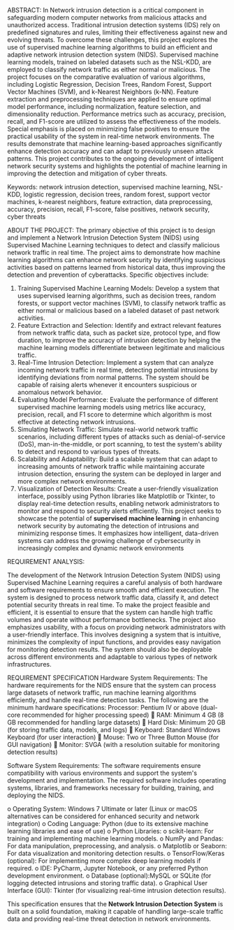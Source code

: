 ABSTRACT:
In Network intrusion detection is a critical component in safeguarding modern computer networks from malicious attacks and unauthorized access. Traditional intrusion detection systems (IDS) rely on predefined signatures and rules, limiting their effectiveness against new and evolving threats. To overcome these challenges, this project explores the use of supervised machine learning algorithms to build an efficient and adaptive network intrusion detection system (NIDS).
Supervised machine learning models, trained on labeled datasets such as the NSL-KDD, are employed to classify network traffic as either normal or malicious. The project focuses on the comparative evaluation of various algorithms, including Logistic Regression, Decision Trees, Random Forest, Support Vector Machines (SVM), and k-Nearest Neighbors (k-NN). Feature extraction and preprocessing techniques are applied to ensure optimal model performance, including normalization, feature selection, and dimensionality reduction.
Performance metrics such as accuracy, precision, recall, and F1-score are utilized to assess the effectiveness of the models. Special emphasis is placed on minimizing false positives to ensure the practical usability of the system in real-time network environments. The results demonstrate that machine learning-based approaches significantly enhance detection accuracy and can adapt to previously unseen attack patterns.
This project contributes to the ongoing development of intelligent network security systems and highlights the potential of machine learning in improving the detection and mitigation of cyber threats.

Keywords: network intrusion detection, supervised machine learning, NSL-KDD, logistic regression, decision trees, random forest, support vector machines, k-nearest neighbors, feature extraction, data preprocessing, accuracy, precision, recall, F1-score, false positives, network security, cyber threats


ABOUT THE PROJECT:
The primary objective of this project is to design and implement a Network Intrusion Detection System (NIDS) using Supervised Machine Learning techniques to detect and classify malicious network traffic in real time. The project aims to demonstrate how machine learning algorithms can enhance network security by identifying suspicious activities based on patterns learned from historical data, thus improving the detection and prevention of cyberattacks.
Specific objectives include:
1. Training Supervised Machine Learning Models: Develop a system that uses supervised learning algorithms, such as decision trees, random forests, or support vector machines (SVM), to classify network traffic as either normal or malicious based on a labeled dataset of past network activities.
2. Feature Extraction and Selection: Identify and extract relevant features from network traffic data, such as packet size, protocol type, and flow duration, to improve the accuracy of intrusion detection by helping the machine learning models differentiate between legitimate and malicious traffic. 
3. Real-Time Intrusion Detection: Implement a system that can analyze incoming network traffic in real time, detecting potential intrusions by identifying deviations from normal patterns. The system should be capable of raising alerts whenever it encounters suspicious or anomalous network behavior.
4. Evaluating Model Performance: Evaluate the performance of different supervised machine learning models using metrics like accuracy, precision, recall, and F1 score to determine which algorithm is most effective at detecting network intrusions.
5. Simulating Network Traffic: Simulate real-world network traffic scenarios, including different types of attacks such as denial-of-service (DoS), man-in-the-middle, or port scanning, to test the system's ability to detect and respond to various types of threats. 
6. Scalability and Adaptability: Build a scalable system that can adapt to increasing amounts of network traffic while maintaining accurate intrusion detection, ensuring the system can be deployed in larger and more complex network environments.
7. Visualization of Detection Results: Create a user-friendly visualization interface, possibly using Python libraries like Matplotlib or Tkinter, to display real-time detection results, enabling network administrators to monitor and respond to security alerts efficiently.
This project seeks to showcase the potential of **supervised machine learning** in enhancing network security by automating the detection of intrusions and minimizing response times. It emphasizes how intelligent, data-driven systems can address the growing challenge of cybersecurity in increasingly complex and dynamic network environments


REQUIREMENT ANALYSIS:

The development of the Network Intrusion Detection System (NIDS) using Supervised Machine Learning  requires a careful analysis of both hardware and software requirements to ensure smooth and efficient execution. The system is designed to process network traffic data, classify it, and detect potential security threats in real time. To make the project feasible and efficient, it is essential to ensure that the system can handle high traffic volumes and operate without performance bottlenecks.
The project also emphasizes usability, with a focus on providing network administrators with a user-friendly interface. This involves designing a system that is intuitive, minimizes the complexity of input functions, and provides easy navigation for monitoring detection results. The system should also be deployable across different environments and adaptable to various types of network infrastructures.

REQUIREMENT SPECIFICATION
 Hardware System Requirements:
The hardware requirements for the NIDS ensure that the system can process large datasets of network traffic, run machine learning algorithms efficiently, and handle real-time detection tasks. 
The following are the minimum hardware specifications:
Processor: Pentium IV or above (dual-core recommended for higher processing  speed)
	RAM: Minimum 4 GB (8 GB recommended for handling large datasets)
	Hard Disk: Minimum 20 GB (for storing traffic data, models, and logs)
	Keyboard: Standard Windows Keyboard (for user interaction)
	Mouse: Two or Three Button Mouse (for GUI navigation)
	Monitor: SVGA (with a resolution suitable for monitoring detection results)
 
 Software System Requirements:
The software requirements ensure compatibility with various environments and support the system's development and implementation. The required software includes operating systems, libraries, and frameworks necessary for building, training, and deploying the NIDS.

o	Operating System: Windows 7 Ultimate or later (Linux or macOS alternatives can be considered for enhanced security and network integration)
o	Coding Language: Python (due to its extensive machine learning libraries and ease of use)
o	Python Libraries:
o	scikit-learn: For training and implementing machine learning models.
o	NumPy and Pandas: For data manipulation, preprocessing, and analysis.
o	Matplotlib or Seaborn: For data visualization and monitoring detection results.
o	TensorFlow/Keras (optional): For implementing more complex deep learning models if required.
o	IDE: PyCharm, Jupyter Notebook, or any preferred Python development environment.
o	Database (optional):MySQL or SQLite (for logging detected intrusions and storing traffic data).
o	Graphical User Interface (GUI): Tkinter (for visualizing real-time intrusion detection results).

This specification ensures that the **Network Intrusion Detection System** is built on a solid foundation, making it capable of handling large-scale traffic data and providing real-time threat detection in network environments. 
